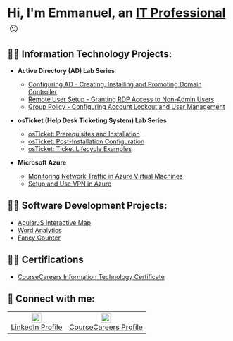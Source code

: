 <h1>Hi, I'm Emmanuel, an <a href="https://linkedin.com/in/eokoroii">IT Professional</a>☺</h1>

<h2>👨‍💻 Information Technology Projects:</h2>

- <b>Active Directory (AD) Lab Series</b>
  - [Configuring AD - Creating, Installing and Promoting Domain Controller](https://github.com/eokoroii/configure-ad)
  - [Remote User Setup - Granting RDP Access to Non-Admin Users](https://github.com/eokoroii/remoteuser-ad)
  - [Group Policy - Configuring Account Lockout and User Management](https://github.com/eokoroii/grouppolicy-ad)

- <b>osTicket (Help Desk Ticketing System) Lab Series</b>
  - [osTicket: Prerequisites and Installation](https://github.com/eokoroii/osticket-prereqs)
  - [osTicket: Post-Installation Configuration](https://github.com/eokoroii/post-install-config)
  - [osTicket: Ticket Lifecycle Examples](https://github.com/eokoroii/ticket-lifecycle)

- <b>Microsoft Azure</b>
  - [Monitoring Network Traffic in Azure Virtual Machines](https://github.com/eokoroii/azure-network-protocols)
  - [Setup and Use VPN in Azure](https://github.com/eokoroii/proton-vpn-setup)

<h2>👨‍💻 Software Development Projects:</h2>

  - [AgularJS Interactive Map](https://eokoroii.github.io/Interactive-Map/)
  - [Word Analytics](https://eokoroii.github.io/Word-Analytics/)
  - [Fancy Counter](https://eokoroii.github.io/Fancy-Counter/)

<h2>👨‍💻 Certifications</h2>

  - [CourseCareers Information Technology Certificate](https://i.imgur.com/WzvIVM2.png)

<h2>💼 Connect with me:</h2>

<table align="center">
  <tr>
    <td align="center" style="border: none;">
      <a href="https://linkedin.com/in/eokoroii" target="_blank">
        <img alt="LinkedIn | Emmanuel" width="22px" src="https://cdn.jsdelivr.net/npm/simple-icons@v3/icons/linkedin.svg" />
        <br>LinkedIn Profile
      </a>
    </td>
    <td align="center" style="border: none;">
      <a href="https://profile.coursecareers.com/it/emmanuel.okoro" target="_blank">
        <img alt="CourseCareers | Emmanuel" width="22px" src="https://i.imgur.com/qfefsPG.png" />
        <br>CourseCareers Profile
      </a>
    </td>
  </tr>
</table>
